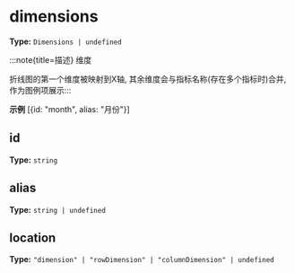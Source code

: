# dimensions

**Type:** `Dimensions | undefined`

:::note{title=描述}
维度



折线图的第一个维度被映射到X轴, 其余维度会与指标名称(存在多个指标时)合并, 作为图例项展示:::

**示例**
[{id: "month", alias: "月份"}]



## id

**Type:** `string`

## alias

**Type:** `string | undefined`

## location

**Type:** `"dimension" | "rowDimension" | "columnDimension" | undefined`

